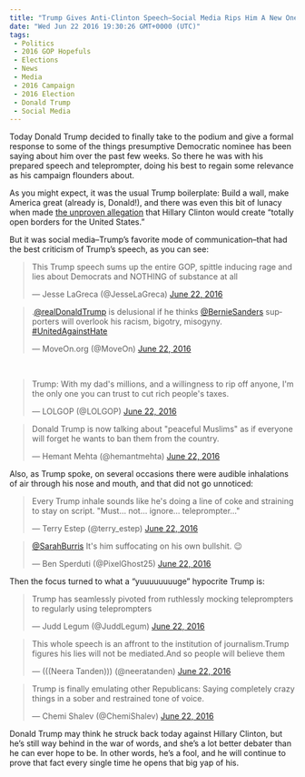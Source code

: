 ```yaml
---
title: "Trump Gives Anti-Clinton Speech–Social Media Rips Him A New One"
date: "Wed Jun 22 2016 19:30:26 GMT+0000 (UTC)"
tags: 
 - Politics
 - 2016 GOP Hopefuls
 - Elections
 - News
 - Media
 - 2016 Campaign
 - 2016 Election
 - Donald Trump
 - Social Media
---
```

<p>Today Donald Trump decided to finally take to the podium and give a formal response to some of the things presumptive Democratic nominee has been saying about him over the past few weeks. So there he was with his prepared speech and teleprompter, doing his best to regain some relevance as his campaign flounders about.</p><p>As you might expect, it was the usual Trump boilerplate: Build a wall, make America great (already is, Donald!), and there was even this bit of lunacy when made <a href="http://www.rawstory.com/2016/06/social-media-skewers-trumps-anti-clinton-speech-nothing-but-spittle-inducing-rage-and-lies/" onclick="__gaTracker(&apos;send&apos;, &apos;event&apos;, &apos;outbound-article&apos;, &apos;http://www.rawstory.com/2016/06/social-media-skewers-trumps-anti-clinton-speech-nothing-but-spittle-inducing-rage-and-lies/&apos;, &apos;the unproven allegation&apos;);" target="_blank">the unproven allegation</a> that Hillary Clinton would create &#x201C;totally open borders for the United States.&#x201D;</p><p>But it was social media&#x2013;Trump&#x2019;s favorite mode of communication&#x2013;that had the best criticism of Trump&#x2019;s speech, as you can see:</p><blockquote class="twitter-tweet" data-width="500"><p lang="en" dir="ltr">This Trump speech sums up the entire GOP, spittle inducing rage and lies about Democrats and NOTHING of substance at all</p>
<p>&#x2014; Jesse LaGreca (@JesseLaGreca) <a href="https://twitter.com/JesseLaGreca/status/745636595747930112" onclick="__gaTracker(&apos;send&apos;, &apos;event&apos;, &apos;outbound-article&apos;, &apos;https://twitter.com/JesseLaGreca/status/745636595747930112&apos;, &apos;June 22, 2016&apos;);">June 22, 2016</a></p></blockquote><p><script async src="//platform.twitter.com/widgets.js" charset="utf-8"></script></p><blockquote class="twitter-tweet" data-width="500"><p lang="en" dir="ltr">.<a href="https://twitter.com/realDonaldTrump" onclick="__gaTracker(&apos;send&apos;, &apos;event&apos;, &apos;outbound-article&apos;, &apos;https://twitter.com/realDonaldTrump&apos;, &apos;@realDonaldTrump&apos;);">@realDonaldTrump</a> is delusional if he thinks <a href="https://twitter.com/BernieSanders" onclick="__gaTracker(&apos;send&apos;, &apos;event&apos;, &apos;outbound-article&apos;, &apos;https://twitter.com/BernieSanders&apos;, &apos;@BernieSanders&apos;);">@BernieSanders</a> supporters will overlook his racism, bigotry, misogyny. <a href="https://twitter.com/hashtag/UnitedAgainstHate?src=hash" onclick="__gaTracker(&apos;send&apos;, &apos;event&apos;, &apos;outbound-article&apos;, &apos;https://twitter.com/hashtag/UnitedAgainstHate?src=hash&apos;, &apos;#UnitedAgainstHate&apos;);">#UnitedAgainstHate</a></p>
<p>&#x2014; MoveOn.org (@MoveOn) <a href="https://twitter.com/MoveOn/status/745639229644931072" onclick="__gaTracker(&apos;send&apos;, &apos;event&apos;, &apos;outbound-article&apos;, &apos;https://twitter.com/MoveOn/status/745639229644931072&apos;, &apos;June 22, 2016&apos;);">June 22, 2016</a></p></blockquote><p><script async src="//platform.twitter.com/widgets.js" charset="utf-8"></script></p><p><script async src="//platform.twitter.com/widgets.js" charset="utf-8"></script></p><p>&#xA0;</p><blockquote class="twitter-tweet" data-width="500"><p lang="en" dir="ltr">Trump: With my dad&apos;s millions, and a willingness to rip off anyone, I&apos;m the only one you can trust to cut rich people&apos;s taxes.</p>
<p>&#x2014; LOLGOP (@LOLGOP) <a href="https://twitter.com/LOLGOP/status/745632454694830080" onclick="__gaTracker(&apos;send&apos;, &apos;event&apos;, &apos;outbound-article&apos;, &apos;https://twitter.com/LOLGOP/status/745632454694830080&apos;, &apos;June 22, 2016&apos;);">June 22, 2016</a></p></blockquote><p><script async src="//platform.twitter.com/widgets.js" charset="utf-8"></script></p><blockquote class="twitter-tweet" data-width="500"><p lang="en" dir="ltr">Donald Trump is now talking about &quot;peaceful Muslims&quot; as if everyone will forget he wants to ban them from the country.</p>
<p>&#x2014; Hemant Mehta (@hemantmehta) <a href="https://twitter.com/hemantmehta/status/745634131304931328" onclick="__gaTracker(&apos;send&apos;, &apos;event&apos;, &apos;outbound-article&apos;, &apos;https://twitter.com/hemantmehta/status/745634131304931328&apos;, &apos;June 22, 2016&apos;);">June 22, 2016</a></p></blockquote><p><script async src="//platform.twitter.com/widgets.js" charset="utf-8"></script></p><p>Also, as Trump spoke, on several occasions there were audible inhalations of air through his nose and mouth, and that did not go unnoticed:</p><blockquote class="twitter-tweet" data-width="500"><p lang="en" dir="ltr">Every Trump inhale sounds like he&apos;s doing a line of coke and straining to stay on script. &quot;Must&#x2026; not&#x2026; ignore&#x2026; teleprompter&#x2026;&quot;</p>
<p>&#x2014; Terry Estep (@terry_estep) <a href="https://twitter.com/terry_estep/status/745632743401394176" onclick="__gaTracker(&apos;send&apos;, &apos;event&apos;, &apos;outbound-article&apos;, &apos;https://twitter.com/terry_estep/status/745632743401394176&apos;, &apos;June 22, 2016&apos;);">June 22, 2016</a></p></blockquote><p><script async src="//platform.twitter.com/widgets.js" charset="utf-8"></script></p><blockquote class="twitter-tweet" data-width="500"><p lang="en" dir="ltr"><a href="https://twitter.com/SarahBurris" onclick="__gaTracker(&apos;send&apos;, &apos;event&apos;, &apos;outbound-article&apos;, &apos;https://twitter.com/SarahBurris&apos;, &apos;@SarahBurris&apos;);">@SarahBurris</a> It&apos;s him suffocating on his own bullshit. &#x1F609;</p>
<p>&#x2014; Ben Sperduti (@PixelGhost25) <a href="https://twitter.com/PixelGhost25/status/745631635668766720" onclick="__gaTracker(&apos;send&apos;, &apos;event&apos;, &apos;outbound-article&apos;, &apos;https://twitter.com/PixelGhost25/status/745631635668766720&apos;, &apos;June 22, 2016&apos;);">June 22, 2016</a></p></blockquote><p><script async src="//platform.twitter.com/widgets.js" charset="utf-8"></script></p><p>Then the focus turned to what a &#x201C;yuuuuuuuuge&#x201D; hypocrite Trump is:</p><blockquote class="twitter-tweet" data-width="500"><p lang="en" dir="ltr">Trump has seamlessly pivoted from ruthlessly mocking teleprompters to regularly using teleprompters</p>
<p>&#x2014; Judd Legum (@JuddLegum) <a href="https://twitter.com/JuddLegum/status/745635008849842176" onclick="__gaTracker(&apos;send&apos;, &apos;event&apos;, &apos;outbound-article&apos;, &apos;https://twitter.com/JuddLegum/status/745635008849842176&apos;, &apos;June 22, 2016&apos;);">June 22, 2016</a></p></blockquote><p><script async src="//platform.twitter.com/widgets.js" charset="utf-8"></script></p><blockquote class="twitter-tweet" data-width="500"><p lang="en" dir="ltr">This whole speech is an affront to the institution of journalism.Trump figures his lies will not be mediated.And so people will believe them</p>
<p>&#x2014; (((Neera Tanden))) (@neeratanden) <a href="https://twitter.com/neeratanden/status/745634945004081152" onclick="__gaTracker(&apos;send&apos;, &apos;event&apos;, &apos;outbound-article&apos;, &apos;https://twitter.com/neeratanden/status/745634945004081152&apos;, &apos;June 22, 2016&apos;);">June 22, 2016</a></p></blockquote><p><script async src="//platform.twitter.com/widgets.js" charset="utf-8"></script></p><blockquote class="twitter-tweet" data-width="500"><p lang="en" dir="ltr">Trump is finally emulating other Republicans: Saying completely crazy things in a sober and restrained tone of voice.</p>
<p>&#x2014; Chemi Shalev (@ChemiShalev) <a href="https://twitter.com/ChemiShalev/status/745639423480475648" onclick="__gaTracker(&apos;send&apos;, &apos;event&apos;, &apos;outbound-article&apos;, &apos;https://twitter.com/ChemiShalev/status/745639423480475648&apos;, &apos;June 22, 2016&apos;);">June 22, 2016</a></p></blockquote><p><script async src="//platform.twitter.com/widgets.js" charset="utf-8"></script></p><p>Donald Trump may think he struck back today against Hillary Clinton, but he&#x2019;s still way behind in the war of words, and she&#x2019;s a lot better debater than he can ever hope to be. In other words, he&#x2019;s a fool, and he will continue to prove that fact every single time he opens that big yap of his.</p>